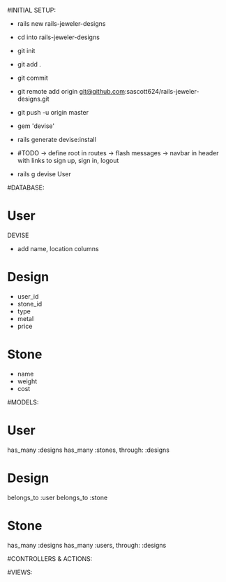#INITIAL SETUP:
- rails new rails-jeweler-designs
- cd into rails-jeweler-designs
- git init
- git add .
- git commit
- git remote add origin git@github.com:sascott624/rails-jeweler-designs.git
- git push -u origin master

- gem 'devise'
- rails generate devise:install
- #TODO -> define root in routes
        -> flash messages
        -> navbar in header with links to sign up, sign in, logout
- rails g devise User


#DATABASE:

User
=======================================
DEVISE
- add name, location columns

Design
=======================================
- user_id
- stone_id
- type
- metal
- price

Stone
=======================================
- name
- weight
- cost


#MODELS:

User
=======================================
has_many :designs
has_many :stones, through: :designs

Design
=======================================
belongs_to :user
belongs_to :stone

Stone
=======================================
has_many :designs
has_many :users, through: :designs


#CONTROLLERS & ACTIONS:

#VIEWS:
